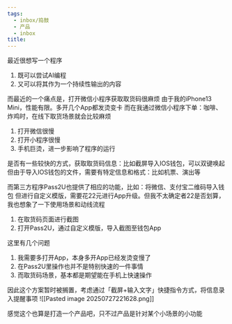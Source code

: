 ```yaml
---
tags:
  - inbox/捣鼓
  - 产品
  - inbox
title:
---
```

最近很想写一个程序
1. 既可以尝试AI编程
2. 又可以将其作为一个持续性输出的内容

而最近的一个痛点是，打开微信小程序获取取货码很麻烦
由于我的iPhone13 Mini，性能有限。多开几个App都发烫变卡
而在我通过微信小程序下单：咖啡、炸鸡时，在线下取货场景就会比较麻烦
1. 打开微信很慢
2. 打开小程序很慢
3. 手机巨烫，进一步影响了程序的运行

是否有一些较快的方式，获取取货码信息：比如截屏导入IOS钱包，可以双键唤起
但由于导入IOS钱包的文件，需要有特定信息和格式：比如机票、演出等

而第三方程序Pass2U也提供了相应的功能，比如：将微信、支付宝二维码导入钱包
但进行自定义模版，需要花22元进行App升级。但我不太确定者22是否划算，我也想象了一下使用场景和动线流程
1. 在取货码页面进行截图
2. 打开Pass2U，通过自定义模版，导入截图至钱包App

这里有几个问题
1. 我需要多打开App，本身多开App已经发烫变慢了
2. 在Pass2U里操作也并不是特别快速的一件事情
3. 而取货码场景，基本都是期望能在手机上快速操作

因此这个方案暂时被搁置，考虑通过「截屏+输入文字」快捷指令方式，将信息录入提醒事项
![[Pasted image 20250727221628.png]]

感觉这个也算是打造一个产品吧，只不过产品是针对某个小场景的小功能
